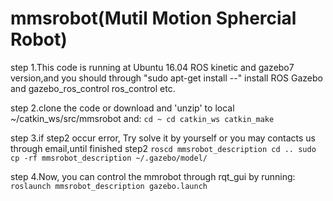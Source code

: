 # mmsrobot(Mutil Motion Sphercial Robot)
step 1.This code is running at Ubuntu 16.04 ROS kinetic and gazebo7 version,and you should through "sudo apt-get install --" install ROS Gazebo and gazebo_ros_control ros_control etc.

step 2.clone the code or download and 'unzip' to local ~/catkin_ws/src/mmsrobot and:
`cd ~
cd catkin_ws
catkin_make`

step 3.if step2 occur error, Try solve it by yourself or you may contacts us through email,until finished step2
`roscd mmsrobot_description
cd ..
sudo cp -rf mmsrobot_description ~/.gazebo/model/`

step 4.Now, you can control the mmrobot through rqt_gui by running:
   ` roslaunch mmsrobot_description gazebo.launch`
    
